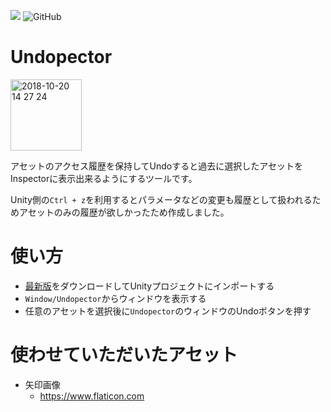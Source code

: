 
[![](https://img.shields.io/badge/Unity-2018.2.12f1-green.svg)](https://unity3d.com/jp/unity/whatsnew/unity-2018.2.12)
![GitHub](https://img.shields.io/github/license/mashape/apistatus.svg)

# Undopector
<img width="114" alt="2018-10-20 14 27 24" src="https://user-images.githubusercontent.com/5396546/47251822-79d38400-d474-11e8-9383-9a1381dc629d.png">

アセットのアクセス履歴を保持してUndoすると過去に選択したアセットをInspectorに表示出来るようにするツールです。

Unity側の`Ctrl + z`を利用するとパラメータなどの変更も履歴として扱われるためアセットのみの履歴が欲しかったため作成しました。

# 使い方
- [最新版](https://github.com/hiroki-kitahara/Undopector/releases)をダウンロードしてUnityプロジェクトにインポートする
- `Window/Undopector`からウィンドウを表示する
- 任意のアセットを選択後に`Undopector`のウィンドウのUndoボタンを押す

# 使わせていただいたアセット
- 矢印画像
    - https://www.flaticon.com
